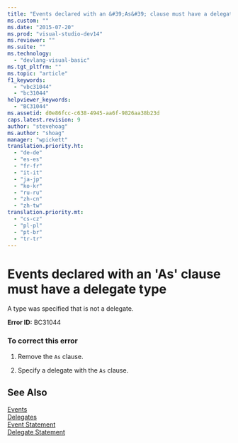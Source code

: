 ```yaml
---
title: "Events declared with an &#39;As&#39; clause must have a delegate type"
ms.custom: ""
ms.date: "2015-07-20"
ms.prod: "visual-studio-dev14"
ms.reviewer: ""
ms.suite: ""
ms.technology: 
  - "devlang-visual-basic"
ms.tgt_pltfrm: ""
ms.topic: "article"
f1_keywords: 
  - "vbc31044"
  - "bc31044"
helpviewer_keywords: 
  - "BC31044"
ms.assetid: d0e86fcc-c638-4945-aa6f-9826aa38b23d
caps.latest.revision: 9
author: "stevehoag"
ms.author: "shoag"
manager: "wpickett"
translation.priority.ht: 
  - "de-de"
  - "es-es"
  - "fr-fr"
  - "it-it"
  - "ja-jp"
  - "ko-kr"
  - "ru-ru"
  - "zh-cn"
  - "zh-tw"
translation.priority.mt: 
  - "cs-cz"
  - "pl-pl"
  - "pt-br"
  - "tr-tr"
---
```

# Events declared with an &#39;As&#39; clause must have a delegate type
A type was specified that is not a delegate.  
  
 **Error ID:** BC31044  
  
### To correct this error  
  
1.  Remove the `As` clause.  
  
2.  Specify a delegate with the `As` clause.  
  
## See Also  
 [Events](../../visual-basic/programming-guide/language-features/events/events.md)   
 [Delegates](../../visual-basic/programming-guide/language-features/delegates/delegates.md)   
 [Event Statement](../../visual-basic/language-reference/statements/event-statement.md)   
 [Delegate Statement](../../visual-basic/language-reference/statements/delegate-statement.md)